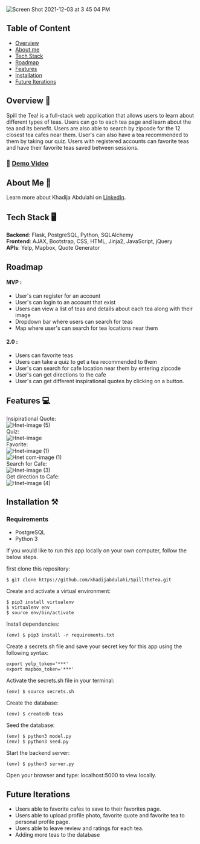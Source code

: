 ![Screen Shot 2021-12-03 at 3 45 04 PM](https://user-images.githubusercontent.com/91164157/144683358-a3e9b50c-c7f8-42b7-9b8f-bba9e5dd5112.png)

## Table of Content
* [Overview](#overview)
* [About me](#about-me)
* [Tech Stack](#tech-stack)
* [Roadmap](#roadmap)
* [Features](#features)
* [Installation](#installation)
* [Future Iterations](#future)

## <a name="overview"></a>Overview 🍵 

Spill the Tea! is a full-stack web application that allows users to learn about different types of teas. Users can go to each tea page and learn about the tea and its benefit. Users are also able to search by zipcode for the 12 closest tea cafes near them. User's can also have a tea recommended to them by taking our quiz. Users with registered accounts can favorite teas and have their favorite teas saved between sessions. 
### :movie_camera: [Demo Video](https://www.youtube.com/watch?v=OFDuUYmS3zs&ab_channel=KhadijaAbdulahi)

## <a name="about-me"></a>About Me 🧕 
Learn more about Khadija Abdulahi on [LinkedIn](https://www.linkedin.com/in/khadijaabdulahi/).

## <a name="tech-stack"></a>Tech Stack :desktop_computer:

**Backend**:  Flask, PostgreSQL, Python, SQLAlchemy <br/>
**Frontend**:  AJAX, Bootstrap, CSS, HTML, Jinja2, JavaScript, jQuery <br/>
**APIs**:  Yelp, Mapbox, Quote Generator 

## <a name="roadmap"></a>Roadmap 

#### MVP :

- User's can register for an account
- User's can login to an account that exist 
- Users can view a list of teas and details about each tea along with their image
- Dropdown bar where users can search for teas 
- Map where user's can search for tea locations near them 

#### 2.0  : 

- Users can favorite teas
- Users can take a quiz to get a tea recommended to them
- User's can search for cafe location near them by entering zipcode
- User's can get directions to the cafe 
- User's can get different inspirational quotes by clicking on a button. 


## <a name="features"></a>Features :computer:
Insipirational Quote: <br>
![Hnet-image (5)](https://user-images.githubusercontent.com/91164157/144726588-393f233e-2a08-4835-81e3-4ddcca1a8f26.gif) <br>
Quiz: <br>
![Hnet-image](https://user-images.githubusercontent.com/91164157/144725920-604db10f-da5c-4c98-a185-1bce5956805a.gif) <br>
Favorite: <br>
![Hnet-image (1)](https://user-images.githubusercontent.com/91164157/144726221-c3605a13-4d52-4d46-9654-be63f49f1d34.gif) <br>
![Hnet com-image (1)](https://user-images.githubusercontent.com/91164157/144726798-d829bc26-3481-4e59-b3ca-c0b75f929cba.gif) <br>
Search for Cafe: <br>
![Hnet-image (3)](https://user-images.githubusercontent.com/91164157/144726380-53936e31-b629-47ac-99bb-6ebb4e7f773a.gif) <br> 
Get direction to Cafe: <br>
![Hnet-image (4)](https://user-images.githubusercontent.com/91164157/144726477-201895bd-1308-4feb-b6ab-05ff47f7e1f0.gif)<br>

## <a name="installation"></a>Installation ⚒️

### Requirements

* PostgreSQL
* Python 3

If you would like to run this app locally on your own computer, follow the below steps. 

first clone this repository:
```
$ git clone https://github.com/khadijabdulahi/SpillTheTea.git
```
Create and activate a virtual environment:
```
$ pip3 install virtualenv
$ virtualenv env
$ source env/bin/activate
```
Install dependencies:
```
(env) $ pip3 install -r requirements.txt
```
Create a secrets.sh file and save your secret key for this app using the following syntax:
```
export yelp_token='***'
export mapbox_token='***'
```
Activate the secrets.sh file in your terminal:
```
(env) $ source secrets.sh
```
Create the database:
```
(env) $ createdb teas
```
Seed the database:
```
(env) $ python3 model.py
(env) $ python3 seed.py
```
Start the backend server:
```
(env) $ python3 server.py
```
Open your browser and type: localhost:5000 to view locally.

## <a name="future"></a>Future Iterations 
- Users able to favorite cafes to save to their favorites page. 
- Users able to upload profile photo, favorite quote and favorite tea to personal profile page. 
- Users able to leave review and ratings for each tea. 
- Adding more teas to the database



